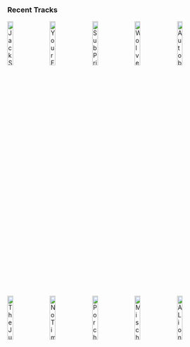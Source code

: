 ### Recent Tracks
[<img src='https://lastfm.freetls.fastly.net/i/u/300x300/0c340863de744d828a53a29935d5a6a6.png' width='16%' height='16%' alt='Jack Sparrow'>](https://www.last.fm/music/hans%2bzimmer/_/jack%2bsparrow)&nbsp;&nbsp;&nbsp;&nbsp;[<img src='https://lastfm.freetls.fastly.net/i/u/300x300/1374faa338b33d8aa70dcb2fb395402c.png' width='16%' height='16%' alt='Your Father Would Be Proud'>](https://www.last.fm/music/michael%2bgiacchino/_/your%2bfather%2bwould%2bbe%2bproud)&nbsp;&nbsp;&nbsp;&nbsp;[<img src='https://lastfm.freetls.fastly.net/i/u/300x300/233f17c7a47a49c097cee19bedde05f5.png' width='16%' height='16%' alt='Sub Prime Directive'>](https://www.last.fm/music/michael%2bgiacchino/_/sub%2bprime%2bdirective)&nbsp;&nbsp;&nbsp;&nbsp;[<img src='https://lastfm.freetls.fastly.net/i/u/300x300/9b20fad9806a1453ddcf09333898f372.png' width='16%' height='16%' alt='Wolves - Law of the Jungle'>](https://www.last.fm/music/john%2bdebney/_/wolves%2b-%2blaw%2bof%2bthe%2bjungle)&nbsp;&nbsp;&nbsp;&nbsp;[<img src='https://lastfm.freetls.fastly.net/i/u/300x300/94765ec7865741f78e3167cae053303a.png' width='16%' height='16%' alt='Autobots'>](https://www.last.fm/music/steve%2bjablonsky/_/autobots)&nbsp;&nbsp;&nbsp;&nbsp;<br>[<img src='https://lastfm.freetls.fastly.net/i/u/300x300/9b20fad9806a1453ddcf09333898f372.png' width='16%' height='16%' alt='The Jungle Book Closes'>](https://www.last.fm/music/john%2bdebney/_/the%2bjungle%2bbook%2bcloses)&nbsp;&nbsp;&nbsp;&nbsp;[<img src='https://lastfm.freetls.fastly.net/i/u/300x300/a46a6c5e044fcf4630dd2411b5675c39.png' width='16%' height='16%' alt='No Time for Caution (From "Interstellar")'>](https://www.last.fm/music/london%2bmusic%2bworks/_/no%2btime%2bfor%2bcaution%2b%2528from%2b%2522interstellar%2522%2529)&nbsp;&nbsp;&nbsp;&nbsp;[<img src='https://lastfm.freetls.fastly.net/i/u/300x300/5f18886c9a3a6d313aa5f2273ec4b397.png' width='16%' height='16%' alt='Porch'>](https://www.last.fm/music/alan%2bsilvestri/_/porch)&nbsp;&nbsp;&nbsp;&nbsp;[<img src='https://lastfm.freetls.fastly.net/i/u/300x300/e79053f7d62b4e9cb377cce864a40d8e.png' width='16%' height='16%' alt='Mischief Managed!'>](https://www.last.fm/music/john%2bwilliams/_/mischief%2bmanaged%2521)&nbsp;&nbsp;&nbsp;&nbsp;[<img src='https://lastfm.freetls.fastly.net/i/u/300x300/ce5054350b03ec0fd8b28b18f48554fb.png' width='16%' height='16%' alt='A Lions Legacy'>](https://www.last.fm/music/ramin%2bdjawadi/_/a%2blion%2527s%2blegacy)&nbsp;&nbsp;&nbsp;&nbsp;<br>